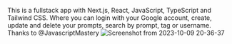 This is a fullstack app with Next.js, React, JavaScript, TypeScript and Tailwind CSS. Where you can login with your Google account, create, update and delete your prompts, search by prompt, tag or username.
Thanks to @JavascriptMastery
![Screenshot from 2023-10-09 20-36-37](https://github.com/MmmarRTha/fullstack-nextjs-app-share-prompts/assets/46696166/ad88937b-e09d-45fc-84c2-d631bd705551)

